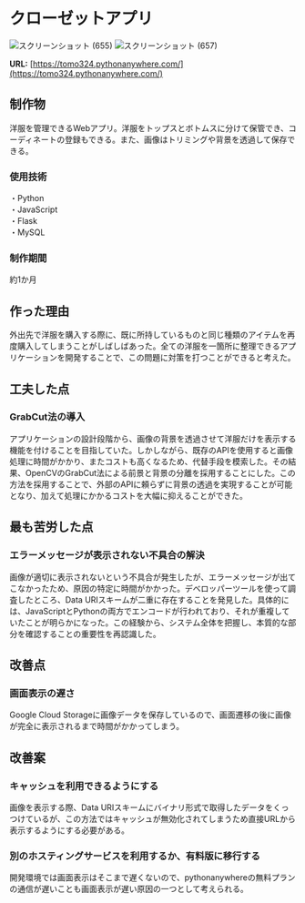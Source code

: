 # クローゼットアプリ

![スクリーンショット (655)](https://github.com/tomo324/Closet-App/assets/102280498/f907dc36-1106-4839-bdf3-43eb811230cd)
![スクリーンショット (657)](https://github.com/tomo324/Closet-App/assets/102280498/3aff1dc8-aeed-4df1-9213-7baaf26e1fd1)


**URL:** [https://tomo324.pythonanywhere.com/](https://tomo324.pythonanywhere.com/)

## 制作物
洋服を管理できるWebアプリ。洋服をトップスとボトムスに分けて保管でき、コーディネートの登録もできる。また、画像はトリミングや背景を透過して保存できる。

### 使用技術
・Python  
・JavaScript  
・Flask  
・MySQL 

### 制作期間  
約1か月　　

## 作った理由
外出先で洋服を購入する際に、既に所持しているものと同じ種類のアイテムを再度購入してしまうことがしばしばあった。全ての洋服を一箇所に整理できるアプリケーションを開発することで、この問題に対策を打つことができると考えた。

## 工夫した点
### GrabCut法の導入
アプリケーションの設計段階から、画像の背景を透過させて洋服だけを表示する機能を付けることを目指していた。しかしながら、既存のAPIを使用すると画像処理に時間がかかり、またコストも高くなるため、代替手段を模索した。その結果、OpenCVのGrabCut法による前景と背景の分離を採用することにした。この方法を採用することで、外部のAPIに頼らずに背景の透過を実現することが可能となり、加えて処理にかかるコストを大幅に抑えることができた。

## 最も苦労した点
### エラーメッセージが表示されない不具合の解決
画像が適切に表示されないという不具合が発生したが、エラーメッセージが出てこなかったため、原因の特定に時間がかかった。デベロッパーツールを使って調査したところ、Data URIスキームが二重に存在することを発見した。具体的には、JavaScriptとPythonの両方でエンコードが行われており、それが重複していたことが明らかになった。この経験から、システム全体を把握し、本質的な部分を確認することの重要性を再認識した。

## 改善点
### 画面表示の遅さ
Google Cloud Storageに画像データを保存しているので、画面遷移の後に画像が完全に表示されるまで時間がかかってしまう。

## 改善案
### キャッシュを利用できるようにする
画像を表示する際、Data URIスキームにバイナリ形式で取得したデータをくっつけているが、この方法ではキャッシュが無効化されてしまうため直接URLから表示するようにする必要がある。
### 別のホスティングサービスを利用するか、有料版に移行する
開発環境では画面表示はそこまで遅くないので、pythonanywhereの無料プランの通信が遅いことも画面表示が遅い原因の一つとして考えられる。
